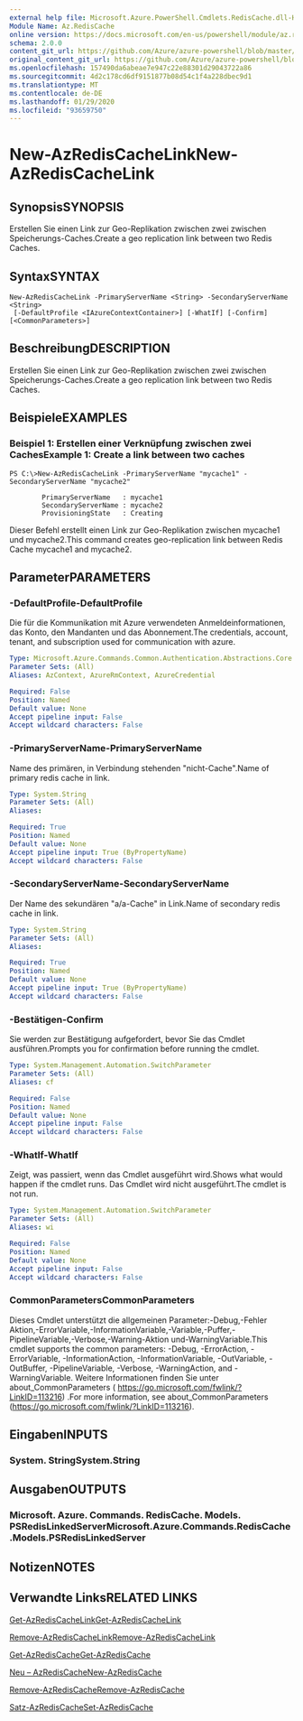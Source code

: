 ```yaml
---
external help file: Microsoft.Azure.PowerShell.Cmdlets.RedisCache.dll-Help.xml
Module Name: Az.RedisCache
online version: https://docs.microsoft.com/en-us/powershell/module/az.rediscache/new-azrediscachelink
schema: 2.0.0
content_git_url: https://github.com/Azure/azure-powershell/blob/master/src/RedisCache/RedisCache/help/New-AzRedisCacheLink.md
original_content_git_url: https://github.com/Azure/azure-powershell/blob/master/src/RedisCache/RedisCache/help/New-AzRedisCacheLink.md
ms.openlocfilehash: 157490da6abeae7e947c22e88301d29043722a86
ms.sourcegitcommit: 4d2c178cd6df9151877b08d54c1f4a228dbec9d1
ms.translationtype: MT
ms.contentlocale: de-DE
ms.lasthandoff: 01/29/2020
ms.locfileid: "93659750"
---
```

# <span data-ttu-id="98762-101">New-AzRedisCacheLink</span><span class="sxs-lookup"><span data-stu-id="98762-101">New-AzRedisCacheLink</span></span>

## <span data-ttu-id="98762-102">Synopsis</span><span class="sxs-lookup"><span data-stu-id="98762-102">SYNOPSIS</span></span>
<span data-ttu-id="98762-103">Erstellen Sie einen Link zur Geo-Replikation zwischen zwei zwischen Speicherungs-Caches.</span><span class="sxs-lookup"><span data-stu-id="98762-103">Create a geo replication link between two Redis Caches.</span></span>

## <span data-ttu-id="98762-104">Syntax</span><span class="sxs-lookup"><span data-stu-id="98762-104">SYNTAX</span></span>

```
New-AzRedisCacheLink -PrimaryServerName <String> -SecondaryServerName <String>
 [-DefaultProfile <IAzureContextContainer>] [-WhatIf] [-Confirm] [<CommonParameters>]
```

## <span data-ttu-id="98762-105">Beschreibung</span><span class="sxs-lookup"><span data-stu-id="98762-105">DESCRIPTION</span></span>
<span data-ttu-id="98762-106">Erstellen Sie einen Link zur Geo-Replikation zwischen zwei zwischen Speicherungs-Caches.</span><span class="sxs-lookup"><span data-stu-id="98762-106">Create a geo replication link between two Redis Caches.</span></span>

## <span data-ttu-id="98762-107">Beispiele</span><span class="sxs-lookup"><span data-stu-id="98762-107">EXAMPLES</span></span>

### <span data-ttu-id="98762-108">Beispiel 1: Erstellen einer Verknüpfung zwischen zwei Caches</span><span class="sxs-lookup"><span data-stu-id="98762-108">Example 1: Create a link between two caches</span></span>
```
PS C:\>New-AzRedisCacheLink -PrimaryServerName "mycache1" -SecondaryServerName "mycache2"

        PrimaryServerName   : mycache1
        SecondaryServerName : mycache2
        ProvisioningState   : Creating
```

<span data-ttu-id="98762-109">Dieser Befehl erstellt einen Link zur Geo-Replikation zwischen mycache1 und mycache2.</span><span class="sxs-lookup"><span data-stu-id="98762-109">This command creates geo-replication link between Redis Cache mycache1 and mycache2.</span></span>

## <span data-ttu-id="98762-110">Parameter</span><span class="sxs-lookup"><span data-stu-id="98762-110">PARAMETERS</span></span>

### <span data-ttu-id="98762-111">-DefaultProfile</span><span class="sxs-lookup"><span data-stu-id="98762-111">-DefaultProfile</span></span>
<span data-ttu-id="98762-112">Die für die Kommunikation mit Azure verwendeten Anmeldeinformationen, das Konto, den Mandanten und das Abonnement.</span><span class="sxs-lookup"><span data-stu-id="98762-112">The credentials, account, tenant, and subscription used for communication with azure.</span></span>

```yaml
Type: Microsoft.Azure.Commands.Common.Authentication.Abstractions.Core.IAzureContextContainer
Parameter Sets: (All)
Aliases: AzContext, AzureRmContext, AzureCredential

Required: False
Position: Named
Default value: None
Accept pipeline input: False
Accept wildcard characters: False
```

### <span data-ttu-id="98762-113">-PrimaryServerName</span><span class="sxs-lookup"><span data-stu-id="98762-113">-PrimaryServerName</span></span>
<span data-ttu-id="98762-114">Name des primären, in Verbindung stehenden "nicht-Cache".</span><span class="sxs-lookup"><span data-stu-id="98762-114">Name of primary redis cache in link.</span></span>

```yaml
Type: System.String
Parameter Sets: (All)
Aliases:

Required: True
Position: Named
Default value: None
Accept pipeline input: True (ByPropertyName)
Accept wildcard characters: False
```

### <span data-ttu-id="98762-115">-SecondaryServerName</span><span class="sxs-lookup"><span data-stu-id="98762-115">-SecondaryServerName</span></span>
<span data-ttu-id="98762-116">Der Name des sekundären "a/a-Cache" in Link.</span><span class="sxs-lookup"><span data-stu-id="98762-116">Name of secondary redis cache in link.</span></span>

```yaml
Type: System.String
Parameter Sets: (All)
Aliases:

Required: True
Position: Named
Default value: None
Accept pipeline input: True (ByPropertyName)
Accept wildcard characters: False
```

### <span data-ttu-id="98762-117">-Bestätigen</span><span class="sxs-lookup"><span data-stu-id="98762-117">-Confirm</span></span>
<span data-ttu-id="98762-118">Sie werden zur Bestätigung aufgefordert, bevor Sie das Cmdlet ausführen.</span><span class="sxs-lookup"><span data-stu-id="98762-118">Prompts you for confirmation before running the cmdlet.</span></span>

```yaml
Type: System.Management.Automation.SwitchParameter
Parameter Sets: (All)
Aliases: cf

Required: False
Position: Named
Default value: None
Accept pipeline input: False
Accept wildcard characters: False
```

### <span data-ttu-id="98762-119">-WhatIf</span><span class="sxs-lookup"><span data-stu-id="98762-119">-WhatIf</span></span>
<span data-ttu-id="98762-120">Zeigt, was passiert, wenn das Cmdlet ausgeführt wird.</span><span class="sxs-lookup"><span data-stu-id="98762-120">Shows what would happen if the cmdlet runs.</span></span>
<span data-ttu-id="98762-121">Das Cmdlet wird nicht ausgeführt.</span><span class="sxs-lookup"><span data-stu-id="98762-121">The cmdlet is not run.</span></span>

```yaml
Type: System.Management.Automation.SwitchParameter
Parameter Sets: (All)
Aliases: wi

Required: False
Position: Named
Default value: None
Accept pipeline input: False
Accept wildcard characters: False
```

### <span data-ttu-id="98762-122">CommonParameters</span><span class="sxs-lookup"><span data-stu-id="98762-122">CommonParameters</span></span>
<span data-ttu-id="98762-123">Dieses Cmdlet unterstützt die allgemeinen Parameter:-Debug,-Fehler Aktion,-ErrorVariable,-InformationVariable,-Variable,-Puffer,-PipelineVariable,-Verbose,-Warning-Aktion und-WarningVariable.</span><span class="sxs-lookup"><span data-stu-id="98762-123">This cmdlet supports the common parameters: -Debug, -ErrorAction, -ErrorVariable, -InformationAction, -InformationVariable, -OutVariable, -OutBuffer, -PipelineVariable, -Verbose, -WarningAction, and -WarningVariable.</span></span> <span data-ttu-id="98762-124">Weitere Informationen finden Sie unter about_CommonParameters ( https://go.microsoft.com/fwlink/?LinkID=113216) .</span><span class="sxs-lookup"><span data-stu-id="98762-124">For more information, see about_CommonParameters (https://go.microsoft.com/fwlink/?LinkID=113216).</span></span>

## <span data-ttu-id="98762-125">Eingaben</span><span class="sxs-lookup"><span data-stu-id="98762-125">INPUTS</span></span>

### <span data-ttu-id="98762-126">System. String</span><span class="sxs-lookup"><span data-stu-id="98762-126">System.String</span></span>

## <span data-ttu-id="98762-127">Ausgaben</span><span class="sxs-lookup"><span data-stu-id="98762-127">OUTPUTS</span></span>

### <span data-ttu-id="98762-128">Microsoft. Azure. Commands. RedisCache. Models. PSRedisLinkedServer</span><span class="sxs-lookup"><span data-stu-id="98762-128">Microsoft.Azure.Commands.RedisCache.Models.PSRedisLinkedServer</span></span>

## <span data-ttu-id="98762-129">Notizen</span><span class="sxs-lookup"><span data-stu-id="98762-129">NOTES</span></span>

## <span data-ttu-id="98762-130">Verwandte Links</span><span class="sxs-lookup"><span data-stu-id="98762-130">RELATED LINKS</span></span>

[<span data-ttu-id="98762-131">Get-AzRedisCacheLink</span><span class="sxs-lookup"><span data-stu-id="98762-131">Get-AzRedisCacheLink</span></span>](./Get-AzRedisCacheLink.md)

[<span data-ttu-id="98762-132">Remove-AzRedisCacheLink</span><span class="sxs-lookup"><span data-stu-id="98762-132">Remove-AzRedisCacheLink</span></span>](./Remove-AzRedisCacheLink.md)

[<span data-ttu-id="98762-133">Get-AzRedisCache</span><span class="sxs-lookup"><span data-stu-id="98762-133">Get-AzRedisCache</span></span>](./Get-AzRedisCache.md)

[<span data-ttu-id="98762-134">Neu – AzRedisCache</span><span class="sxs-lookup"><span data-stu-id="98762-134">New-AzRedisCache</span></span>](./New-AzRedisCache.md)

[<span data-ttu-id="98762-135">Remove-AzRedisCache</span><span class="sxs-lookup"><span data-stu-id="98762-135">Remove-AzRedisCache</span></span>](./Remove-AzRedisCache.md)

[<span data-ttu-id="98762-136">Satz-AzRedisCache</span><span class="sxs-lookup"><span data-stu-id="98762-136">Set-AzRedisCache</span></span>](./Set-AzRedisCache.md)